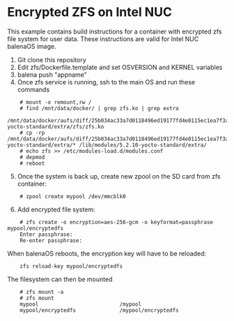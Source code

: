 # Encrypted ZFS on Intel NUC

This example contains build instructions for a container with encrypted zfs file system for user data. These instructions are valid for Intel NUC balenaOS image.


1. Git clone this repository
2. Edit zfs/Dockerfile.template and set OSVERSION and KERNEL variables
3. balena push "appname"
5. Once zfs service is running, ssh to the main OS and run these commands
```
	# mount -o remount,rw /
	# find /mnt/data/docker/ | grep zfs.ko | grep extra
	/mnt/data/docker/aufs/diff/25b034ac33a7d0118496ed19177fd4e0115ec1ea7f3a97b3889874c3079be925/lib/modules/5.2.10-yocto-standard/extra/zfs/zfs.ko
	# cp -rp /mnt/data/docker/aufs/diff/25b034ac33a7d0118496ed19177fd4e0115ec1ea7f3a97b3889874c3079be925/lib/modules/5.2.10-yocto-standard/extra/* /lib/modules/5.2.10-yocto-standard/extra/
	# echo zfs >> /etc/modules-load.d/modules.conf
	# depmod
	# reboot
```
5. Once the system is back up, create new zpool on the SD card from zfs container:
```
    # zpool create mypool /dev/mmcblk0
```
6. Add encrypted file system:
```
    # zfs create -o encryption=aes-256-gcm -o keyformat=passphrase mypool/encryptedfs
    Enter passphrase:
    Re-enter passphrase:
```
When balenaOS reboots, the encryption key will have to be reloaded: 
```
    zfs reload-key mypool/encryptedfs
```

The filesystem can then be mounted
```
    # zfs mount -a
    # zfs mount
    mypool                          /mypool
    mypool/encryptedfs              /mypool/encryptedfs
```